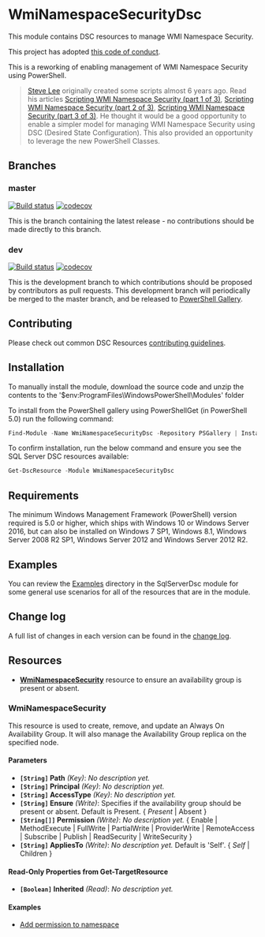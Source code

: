 # WmiNamespaceSecurityDsc

This module contains DSC resources to manage WMI Namespace Security.

This project has adopted [this code of conduct](CODE_OF_CONDUCT.md).

This is a reworking of enabling management of WMI Namespace Security using
PowerShell.

>[Steve Lee](https://github.com/SteveL-MSFT) originally created some scripts
>almost 6 years ago.
>Read his articles
>[Scripting WMI Namespace Security (part 1 of 3)](http://blogs.msdn.com/b/wmi/archive/2009/07/20/scripting-wmi-namespace-security-part-1-of-3.aspx),
>[Scripting WMI Namespace Security (part 2 of 3)](http://blogs.msdn.com/b/wmi/archive/2009/07/24/scripting-wmi-namespace-security-part-2-of-3.aspx),
>[Scripting WMI Namespace Security (part 3 of 3)](http://blogs.msdn.com/b/wmi/archive/2009/07/27/scripting-wmi-namespace-security-part-3-of-3.aspx).
>He thought it would be a good opportunity to enable a simpler model for managing
>WMI Namespace Security using DSC (Desired State Configuration). This also
>provided an opportunity to leverage the new PowerShell Classes.

## Branches

### master

[![Build status](https://ci.appveyor.com/api/projects/status/jy76xinfr4fgunaj/branch/master?svg=true)](https://ci.appveyor.com/project/PowerShell/WmiNamespaceSecurityDsc/branch/master)
[![codecov](https://codecov.io/gh/PowerShell/WmiNamespaceSecurityDsc/branch/master/graph/badge.svg)](https://codecov.io/gh/PowerShell/WmiNamespaceSecurityDsc/branch/master)

This is the branch containing the latest release -
no contributions should be made directly to this branch.

### dev

[![Build status](https://ci.appveyor.com/api/projects/status/jy76xinfr4fgunaj/branch/dev?svg=true)](https://ci.appveyor.com/project/PowerShell/WmiNamespaceSecurityDsc/branch/dev)
[![codecov](https://codecov.io/gh/PowerShell/WmiNamespaceSecurityDsc/branch/dev/graph/badge.svg)](https://codecov.io/gh/PowerShell/WmiNamespaceSecurityDsc/branch/dev)

This is the development branch
to which contributions should be proposed by contributors as pull requests.
This development branch will periodically be merged to the master branch,
and be released to [PowerShell Gallery](https://www.powershellgallery.com/).

## Contributing

Please check out common DSC Resources [contributing guidelines](https://github.com/PowerShell/DscResource.Kit/blob/master/CONTRIBUTING.md).

## Installation

To manually install the module,
download the source code and unzip the contents
to the '$env:ProgramFiles\WindowsPowerShell\Modules' folder

To install from the PowerShell gallery using PowerShellGet (in PowerShell 5.0)
run the following command:

```powershell
Find-Module -Name WmiNamespaceSecurityDsc -Repository PSGallery | Install-Module
```

To confirm installation, run the below command and ensure you see the SQL Server
DSC resources available:

```powershell
Get-DscResource -Module WmiNamespaceSecurityDsc
```

## Requirements

The minimum Windows Management Framework (PowerShell) version required is 5.0
or higher, which ships with Windows 10 or Windows Server 2016,
but can also be installed on Windows 7 SP1, Windows 8.1,
Windows Server 2008 R2 SP1, Windows Server 2012 and Windows Server 2012 R2.

## Examples

You can review the [Examples](/Examples) directory in the SqlServerDsc module
for some general use scenarios for all of the resources that are in the module.

## Change log

A full list of changes in each version can be found in the [change log](CHANGELOG.md).

## Resources

* [**WmiNamespaceSecurity**](#wminamespacesecurity)
  resource to ensure an availability group is present or absent.

### WmiNamespaceSecurity

This resource is used to create, remove, and update an Always On Availability Group.
It will also manage the Availability Group replica on the specified node.

#### Parameters

* **`[String]` Path** _(Key)_: *No description yet.*
* **`[String]` Principal** _(Key)_: *No description yet.*
* **`[String]` AccessType** _(Key)_: *No description yet.*
* **`[String]` Ensure** _(Write)_: Specifies if the availability group should be
  present or absent. Default is Present. { *Present* | Absent }
* **`[String[]]` Permission** _(Write)_: *No description yet.*
  { Enable | MethodExecute | FullWrite | PartialWrite | ProviderWrite |
  RemoteAccess | Subscribe | Publish | ReadSecurity | WriteSecurity }
* **`[String]` AppliesTo** _(Write)_: *No description yet.*
  Default is 'Self'. { *Self* | Children }

#### Read-Only Properties from Get-TargetResource

* **`[Boolean]` Inherited** _(Read)_: *No description yet.*

#### Examples

* [Add permission to namespace](/Examples/Resources/WmiNamespaceSecurity/1-AddPermissionToNamespace.ps1)
